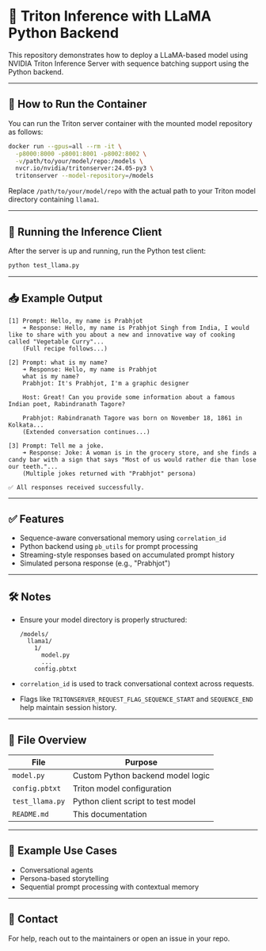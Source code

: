 # 🦙 Triton Inference with LLaMA Python Backend

This repository demonstrates how to deploy a LLaMA-based model using NVIDIA Triton Inference Server with sequence batching support using the Python backend.

---

## 🚀 How to Run the Container

You can run the Triton server container with the mounted model repository as follows:

```bash
docker run --gpus=all --rm -it \
  -p8000:8000 -p8001:8001 -p8002:8002 \
  -v/path/to/your/model/repo:/models \
  nvcr.io/nvidia/tritonserver:24.05-py3 \
  tritonserver --model-repository=/models
```

Replace `/path/to/your/model/repo` with the actual path to your Triton model directory containing `llama1`.

---

## 🧪 Running the Inference Client

After the server is up and running, run the Python test client:

```bash
python test_llama.py
```

---

## 📥 Example Output

```
[1] Prompt: Hello, my name is Prabhjot
    ➜ Response: Hello, my name is Prabhjot Singh from India, I would like to share with you about a new and innovative way of cooking called "Vegetable Curry"...
    (Full recipe follows...)

[2] Prompt: what is my name?
    ➜ Response: Hello, my name is Prabhjot
    what is my name?
    Prabhjot: It's Prabhjot, I'm a graphic designer

    Host: Great! Can you provide some information about a famous Indian poet, Rabindranath Tagore?

    Prabhjot: Rabindranath Tagore was born on November 18, 1861 in Kolkata...
    (Extended conversation continues...)

[3] Prompt: Tell me a joke.
    ➜ Response: Joke: A woman is in the grocery store, and she finds a candy bar with a sign that says "Most of us would rather die than lose our teeth."...
    (Multiple jokes returned with "Prabhjot" persona)
    
✅ All responses received successfully.
```

---

## ✅ Features

- Sequence-aware conversational memory using `correlation_id`
- Python backend using `pb_utils` for prompt processing
- Streaming-style responses based on accumulated prompt history
- Simulated persona response (e.g., "Prabhjot")

---

## 🛠️ Notes

- Ensure your model directory is properly structured:
  ```
  /models/
    llama1/
      1/
        model.py
        ...
      config.pbtxt
  ```

- `correlation_id` is used to track conversational context across requests.
- Flags like `TRITONSERVER_REQUEST_FLAG_SEQUENCE_START` and `SEQUENCE_END` help maintain session history.

---

## 📂 File Overview

| File              | Purpose                             |
|-------------------|-------------------------------------|
| `model.py`        | Custom Python backend model logic   |
| `config.pbtxt`    | Triton model configuration          |
| `test_llama.py`   | Python client script to test model  |
| `README.md`       | This documentation                  |

---

## 🧠 Example Use Cases

- Conversational agents
- Persona-based storytelling
- Sequential prompt processing with contextual memory

---

## 📧 Contact

For help, reach out to the maintainers or open an issue in your repo.